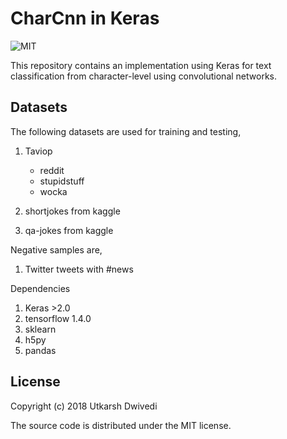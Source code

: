 # CharCnn in Keras

![MIT](https://img.shields.io/badge/license-MIT-blue.svg)

This repository contains an implementation using Keras for text classification from character-level using convolutional networks.

## Datasets

The following datasets are used for training and testing,

1. Taviop
    - reddit
    - stupidstuff
    - wocka

2. shortjokes from kaggle
3. qa-jokes from kaggle

Negative samples are,

1. Twitter tweets with #news

Dependencies

1. Keras >2.0
2. tensorflow 1.4.0
3. sklearn
4. h5py
5. pandas

## License

Copyright (c) 2018 Utkarsh Dwivedi

The source code is distributed under the MIT license.
